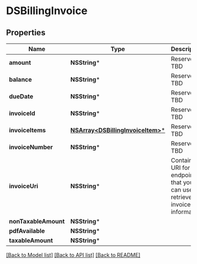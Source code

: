 # DSBillingInvoice

## Properties
Name | Type | Description | Notes
------------ | ------------- | ------------- | -------------
**amount** | **NSString*** | Reserved: TBD | [optional] 
**balance** | **NSString*** | Reserved: TBD | [optional] 
**dueDate** | **NSString*** | Reserved: TBD | [optional] 
**invoiceId** | **NSString*** | Reserved: TBD | [optional] 
**invoiceItems** | [**NSArray&lt;DSBillingInvoiceItem&gt;***](DSBillingInvoiceItem.md) | Reserved: TBD | [optional] 
**invoiceNumber** | **NSString*** | Reserved: TBD | [optional] 
**invoiceUri** | **NSString*** | Contains a URI for an endpoint that you can use to retrieve invoice information. | [optional] 
**nonTaxableAmount** | **NSString*** |  | [optional] 
**pdfAvailable** | **NSString*** |  | [optional] 
**taxableAmount** | **NSString*** |  | [optional] 

[[Back to Model list]](../README.md#documentation-for-models) [[Back to API list]](../README.md#documentation-for-api-endpoints) [[Back to README]](../README.md)


